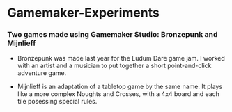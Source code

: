 # Gamemaker-Experiments
### Two games made using Gamemaker Studio: Bronzepunk and Mijnlieff
* Bronzepunk was made last year for the Ludum Dare game jam. I worked with an artist and a musician to put together a short point-and-click adventure game.

* Mijnlieff is an adaptation of a tabletop game by the same name. It plays like a more complex Noughts and Crosses, with a 4x4 board and each tile posessing special rules.
